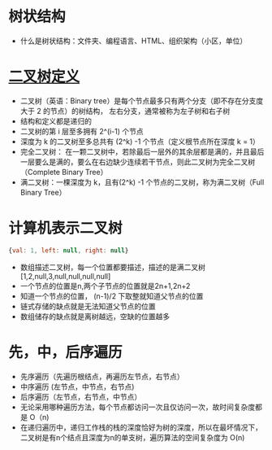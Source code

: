 # 树状结构

- 什么是树状结构：文件夹、编程语言、HTML、组织架构（小区，单位）

# [二叉树定义](https://zh.wikipedia.org/wiki/%E4%BA%8C%E5%8F%89%E6%A0%91)

- 二叉树（英语：Binary tree）是每个节点最多只有两个分支（即不存在分支度大于 2 的节点）的树结构， 左右分支，通常被称为左子树和右子树
- 结构和定义都是递归的
- 二叉树的第 i 层至多拥有 2^(i-1) 个节点
- 深度为 k 的二叉树至多总共有 (2^k) -1 个节点（定义根节点所在深度 k = 1）
- 完全二叉树： 在一颗二叉树中，若除最后一层外的其余层都是满的，并且最后一层要么是满的，要么在右边缺少连续若干节点，则此二叉树为完全二叉树 （Complete Binary Tree）
- 满二叉树：一棵深度为 k，且有(2^k) -1 个节点的二叉树，称为满二叉树（Full Binary Tree）

# 计算机表示二叉树

```js
{val: 1, left: null, right: null}
```
- 数组描述二叉树，每一个位置都要描述，描述的是满二叉树 [1,2,null,3,null,null,null,null]
- 一个节点的位置是n,两个子节点的位置就是2n+1,2n+2
- 知道一个节点的位置， (n-1)/2 下取整就知道父节点的位置  
- 链式存储的缺点就是无法知道父节点的位置 
- 数组储存的缺点就是离树越远，空缺的位置越多 


# 先，中，后序遍历  
- 先序遍历（先遍历根结点，再遍历左节点，右节点）
- 中序遍历 (左节点，中节点，右节点)
- 后序遍历（左节点，右节点，中节点）
- 无论采用哪种遍历方法，每个节点都访问一次且仅访问一次，故时间复杂度都是 O（n)
- 在递归遍历中，递归工作栈的栈的深度恰好为树的深度，所以在最坏情况下，二叉树是有n个结点且深度为n的单支树，遍历算法的空间复杂度为 O(n)
